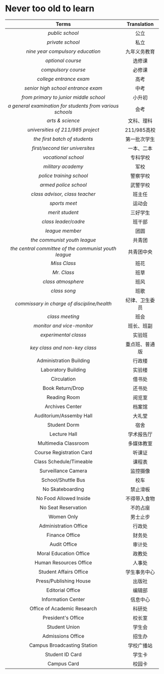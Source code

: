 # Never too old to learn

Terms|Translation
:---:|:---:
_public school_ |公立
_private school_  |私立
_nine year compulsory education_ |九年义务教育
_optional course_ |选修课
_compulsory course_ |必修课
_college entrance exam_ |高考
_senior high school entrance exam_ |中考
_from primary to junior middle school_ |小升初
_a general examination for students from various schools_ |会考
_arts & science_ |文科、理科
_universities of 211/985 project_ |211/985高校
_the first batch of students_ |第一批次学生
_first/second tier universites_ |一本、二本
_vocational school_ |专科学校
_military academy_ |军校
_police training school_ |警察学校
_armed police school_ |武警学校
_class advisor, class teacher_ |班主任
_sports meet_ |运动会
_merit student_ |三好学生
_class leader/cadre_ |班干部
_league member_ |团圆
_the communist youth league_ |共青团
_the central committee of the communist youth league_ |共青团中央
_Miss Class_ |班花
_Mr. Class_ |班草
_class atmosphere_ |班风
_class song_ |班歌
_commissary in charge of discipline/health_ |纪律、卫生委员
_class meeting_ |班会
_monitor and vice-monitor_ |班长、班副
_experimental classs_ |实验班
_key class and non-key class_ |重点班、普通版
Administration Building|行政楼
Laboratory Building|实验楼
Circulation|借书处
Book Return/Drop|还书处
Reading Room|阅览室
Archives Center|档案馆
Auditorium/Assemby Hall|大礼堂
Student Dorm|宿舍
Lecture Hall|学术报告厅
Multimedia Classroom|多媒体教室
Course Registration Card|听课证
Class Schedule/Timeable|课程表
Surveillance Camera|监控摄像
School/Shuttle Bus|校车
No Skateboarding|禁止滑板
No Food Allowed Inside|不得带入食物
No Seat Reservation|不的占座
Women Only|男士止步
Administration Office|行政处
Finance Office|财务处
Audit Office|审计处
Moral Education Office|政教处
Human Resources Office|人事处
Student Affairs Office|学生事务中心
Press/Publishing House|出版社
Editorial Office|编辑部
Information Center|信息中心
Office of Academic Research|科研处
President's Office|校长室
Student Union|学生会
Admissions Office|招生办
Campus Broadcasting Station|学校广播站
Student ID Card|学生卡
Campus Card|校园卡




